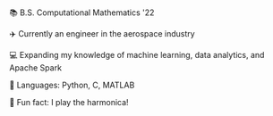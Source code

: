 :books: B.S. Computational Mathematics '22

:airplane: Currently an engineer in the aerospace industry

:computer: Expanding my knowledge of machine learning, data analytics, and Apache Spark

:snake: Languages: Python, C, MATLAB 

:musical_note: Fun fact: I play the harmonica!
